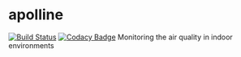 # apolline
[![Build Status](https://travis-ci.org/Spirals-Team/apolline.svg?branch=sprint1%2Fissue10)](https://travis-ci.org/Spirals-Team/apolline)
[![Codacy Badge](https://www.codacy.com/project/badge/6ae0421906c14389b5abd69323d4d101)](https://www.codacy.com/app/thomas-vincent-59260/apolline)
Monitoring the air quality in indoor environments
